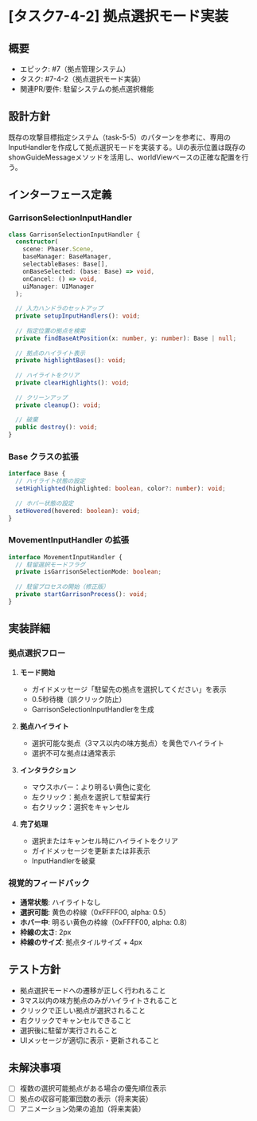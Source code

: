 # [タスク7-4-2] 拠点選択モード実装

## 概要
- エピック: #7（拠点管理システム）
- タスク: #7-4-2（拠点選択モード実装）
- 関連PR/要件: 駐留システムの拠点選択機能

## 設計方針
既存の攻撃目標指定システム（task-5-5）のパターンを参考に、専用のInputHandlerを作成して拠点選択モードを実装する。UIの表示位置は既存のshowGuideMessageメソッドを活用し、worldViewベースの正確な配置を行う。

## インターフェース定義

### GarrisonSelectionInputHandler
```typescript
class GarrisonSelectionInputHandler {
  constructor(
    scene: Phaser.Scene,
    baseManager: BaseManager,
    selectableBases: Base[],
    onBaseSelected: (base: Base) => void,
    onCancel: () => void,
    uiManager: UIManager
  );
  
  // 入力ハンドラのセットアップ
  private setupInputHandlers(): void;
  
  // 指定位置の拠点を検索
  private findBaseAtPosition(x: number, y: number): Base | null;
  
  // 拠点のハイライト表示
  private highlightBases(): void;
  
  // ハイライトをクリア
  private clearHighlights(): void;
  
  // クリーンアップ
  private cleanup(): void;
  
  // 破棄
  public destroy(): void;
}
```

### Base クラスの拡張
```typescript
interface Base {
  // ハイライト状態の設定
  setHighlighted(highlighted: boolean, color?: number): void;
  
  // ホバー状態の設定
  setHovered(hovered: boolean): void;
}
```

### MovementInputHandler の拡張
```typescript
interface MovementInputHandler {
  // 駐留選択モードフラグ
  private isGarrisonSelectionMode: boolean;
  
  // 駐留プロセスの開始（修正版）
  private startGarrisonProcess(): void;
}
```

## 実装詳細

### 拠点選択フロー
1. **モード開始**
   - ガイドメッセージ「駐留先の拠点を選択してください」を表示
   - 0.5秒待機（誤クリック防止）
   - GarrisonSelectionInputHandlerを生成

2. **拠点ハイライト**
   - 選択可能な拠点（3マス以内の味方拠点）を黄色でハイライト
   - 選択不可な拠点は通常表示

3. **インタラクション**
   - マウスホバー：より明るい黄色に変化
   - 左クリック：拠点を選択して駐留実行
   - 右クリック：選択をキャンセル

4. **完了処理**
   - 選択またはキャンセル時にハイライトをクリア
   - ガイドメッセージを更新または非表示
   - InputHandlerを破棄

### 視覚的フィードバック
- **通常状態**: ハイライトなし
- **選択可能**: 黄色の枠線（0xFFFF00, alpha: 0.5）
- **ホバー中**: 明るい黄色の枠線（0xFFFF00, alpha: 0.8）
- **枠線の太さ**: 2px
- **枠線のサイズ**: 拠点タイルサイズ + 4px

## テスト方針
- 拠点選択モードへの遷移が正しく行われること
- 3マス以内の味方拠点のみがハイライトされること
- クリックで正しい拠点が選択されること
- 右クリックでキャンセルできること
- 選択後に駐留が実行されること
- UIメッセージが適切に表示・更新されること

## 未解決事項
- [ ] 複数の選択可能拠点がある場合の優先順位表示
- [ ] 拠点の収容可能軍団数の表示（将来実装）
- [ ] アニメーション効果の追加（将来実装）